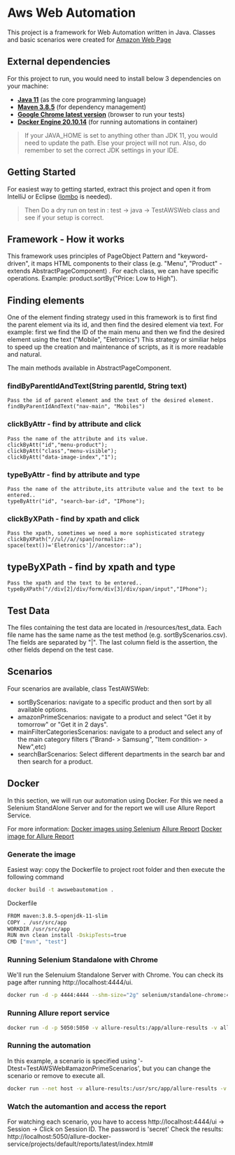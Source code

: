 # Aws Web Automation

This project is a framework for Web Automation written in Java. Classes and basic scenarios were created for [Amazon Web Page ](https://www.amazon.in/)

## External dependencies

For this project to run, you would need to install below 3 dependencies on your machine:

- **[Java 11](https://openjdk.java.net/projects/jdk/11/)** (as the core programming language)
- **[Maven 3.8.5](https://maven.apache.org/download.cgi)** (for dependency management)
- **[Google Chrome latest version](https://www.google.com/chrome/?brand=CHBD&gclid=Cj0KCQjwr-SSBhC9ARIsANhzu15P0PA-n9Zp4NpxKaOHVGtBD1TZQH0HlQQE6hUfsOFAU1nf-Rzdlf4aAoTJEALw_wcB&gclsrc=aw.ds)** (browser to run your tests)
- **[Docker Engine 20.10.14](https://docs.docker.com/get-docker/)** (for running automations in container)

> If your JAVA_HOME is set to anything other than JDK 11, you would need to update the path. Else your project
> will not run. Also, do remember to set the correct JDK settings in your IDE.

## Getting Started

For easiest way to getting started, extract this project and open it from IntelliJ or Eclipse ([lombo](https://projectlombok.org/setup/eclipse) is needed).
> Then Do a dry run on test in : test -> java -> TestAWSWeb class and see if your setup is correct.  


## Framework - How it works

This framework uses principles of PageObject Pattern and "keyword-driven", it maps HTML components to their class (e.g. "Menu", "Product" - extends AbstractPageComponent) . For each class, we can have specific operations. Example: product.sortBy("Price: Low to High").

## Finding elements

One of the element finding strategy used in this framework is to first find the parent element via its id, and then find the desired element via text.
For example: first we find the ID of the main menu and then we find the desired element using the text ("Mobile", "Eletronics")
This strategy or similiar helps to speed up the creation and maintenance of scripts, as it is more readable and natural.

The main methods available in AbstractPageComponent.

 ### findByParentIdAndText(String parentId, String text)	
	Pass the id of parent element and the text of the desired element.
	findByParentIdAndText("nav-main", "Mobiles")

 ### clickByAttr - find by attribute and click
	Pass the name of the attribute and its value.
	clickByAtt("id","menu-product");
	clickByAtt("class","menu-visible");
	clickByAtt("data-image-index","1");
		
 ### typeByAttr - find by attribute and type
	Pass the name of the attribute,its attribute value and the text to be entered.. 
	typeByAttr("id", "search-bar-id", "IPhone");  
   
 ### clickByXPath - find by xpath and click
    Pass the xpath, sometimes we need a more sophisticated strategy
	clickByXPath("//ul//a//span[normalize-space(text())='Eletronics']//ancestor::a");
		 
 ## typeByXPath - find by xpath and type
    Pass the xpath and the text to be entered..
	typeByXPath("//div[2]/div/form/div[3]/div/span/input","IPhone");
   
## Test Data
The files containing the test data are located in /resources/test_data. Each file name has the same name as the test method (e.g. sortByScenarios.csv).
The fields are separated by "|". The last column field is the assertion, the other fields depend on the test case.

## Scenarios
Four scenarios are available, class TestAWSWeb:
 - sortByScenarios: navigate to a specific product and then sort by all available options.
 - amazonPrimeScenarios: navigate to a product and select "Get it by tomorrow" or "Get it in 2 days".
 - mainFilterCategoriesScenarios: navigate to a product and select any of the main category filters ("Brand- > Samsung", "Item condition- > New",etc)
 - searchBarScenarios: Select different departments in the search bar and then search for a product.

## Docker 
In this section, we will run our automation using Docker.
For this we need a Selenium StandAlone Server and for the report we will use Allure Report Service.

For more information:
[Docker images using Selenium](https://github.com/SeleniumHQ/docker-selenium)
[Allure Report](https://docs.qameta.io/allure/)
[Docker image for Allure Report](https://github.com/fescobar/allure-docker-service)


### Generate the image
Easiest  way: copy the Dockerfile to project root folder and then execute the following command
```bash
docker build -t awswebautomation .
```
Dockerfile
```bash
FROM maven:3.8.5-openjdk-11-slim
COPY . /usr/src/app
WORKDIR /usr/src/app
RUN mvn clean install -DskipTests=true
CMD ["mvn", "test"]
```

### Running Selenium Standalone with Chrome
We'll run the Selenuium Standalone Server with Chrome. You can check its page after running http://localhost:4444/ui.
```bash
docker run -d -p 4444:4444 --shm-size="2g" selenium/standalone-chrome:4.1.4-20220427
```
### Running Allure report service
```bash
docker run -d -p 5050:5050 -v allure-results:/app/allure-results -v allure-reports:/app/allure-reports -e CHECK_RESULTS_EVERY_SECONDS=5 -e KEEP_HISTORY=20 frankescobar/allure-docker-service
```
### Running the automation
In this example, a scenario is specified using '-Dtest=TestAWSWeb#amazonPrimeScenarios', but you can change the scenario or remove to execute all.
```bash
docker run --net host -v allure-results:/usr/src/app/allure-results -v allure-reports:/usr/src/app/allure-reports awswebautomation mvn test -Dtest=TestAWSWeb#amazonPrimeScenarios -DHOST="host.docker.container"
```
### Watch the automantion and access the report
For watching each scenario, you have to access http://localhost:4444/ui -> Session -> Click on Session ID. The password is 'secret'
Check the results: http://localhost:5050/allure-docker-service/projects/default/reports/latest/index.html#

